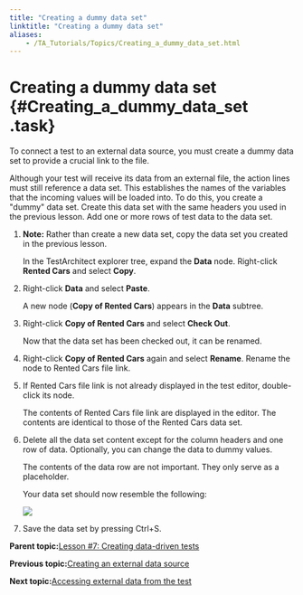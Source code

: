 ```yaml
--- 
title: "Creating a dummy data set"
linktitle: "Creating a dummy data set"
aliases: 
    - /TA_Tutorials/Topics/Creating_a_dummy_data_set.html
---
```

# Creating a dummy data set {#Creating_a_dummy_data_set .task}

To connect a test to an external data source, you must create a dummy data set to provide a crucial link to the file.

Although your test will receive its data from an external file, the action lines must still reference a data set. This establishes the names of the variables that the incoming values will be loaded into. To do this, you create a "dummy" data set. Create this data set with the same headers you used in the previous lesson. Add one or more rows of test data to the data set.

1.  **Note:** Rather than create a new data set, copy the data set you created in the previous lesson.

    In the TestArchitect explorer tree, expand the **Data** node. Right-click **Rented Cars** and select **Copy**.

2.  Right-click **Data** and select **Paste**.

    A new node \(**Copy of Rented Cars**\) appears in the **Data** subtree.

3.  Right-click **Copy of Rented Cars** and select **Check Out**.

    Now that the data set has been checked out, it can be renamed.

4.  Right-click **Copy of Rented Cars** again and select **Rename**. Rename the node to Rented Cars file link.

5.  If Rented Cars file link is not already displayed in the test editor, double-click its node.

    The contents of Rented Cars file link are displayed in the editor. The contents are identical to those of the Rented Cars data set.

6.  Delete all the data set content except for the column headers and one row of data. Optionally, you can change the data to dummy values.

    The contents of the data row are not important. They only serve as a placeholder.

    Your data set should now resemble the following:

    ![](../Images/tut.Data_Sets.Rented_Cars_file_link_DS.png)

7.  Save the data set by pressing Ctrl+S.


**Parent topic:**[Lesson \#7: Creating data-driven tests](../../TA_Tutorials/Topics/Tutorial_Creating_data-driven_tests.html)

**Previous topic:**[Creating an external data source](../../TA_Tutorials/Topics/Creating_an_external_data_source.html)

**Next topic:**[Accessing external data from the test](../../TA_Tutorials/Topics/Accessing_external_data_from_the_test.html)

